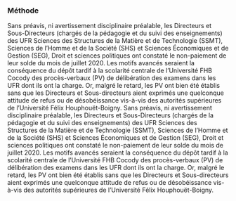 ### Méthode

Sans préavis, ni avertissement disciplinaire préalable, les Directeurs et Sous-Directeurs \(chargés de la pédagogie et du suivi des enseignements\) des UFR Sciences des Structures de la Matière et de Technologie \(SSMT\), Sciences de l’Homme et de la Société \(SHS\) et Sciences Économiques et de Gestion \(SEG\), Droit et sciences politiques ont constaté le non-paiement de leur solde du mois de juillet 2020. Les motifs avancés seraient la conséquence du dépôt tardif à la scolarité centrale de l’Université FHB Cocody des procès-verbaux \(PV\) de délibération des examens dans les UFR dont ils ont la charge. Or, malgré le retard, les PV ont bien été établis sans que les Directeurs et Sous-directeurs aient exprimés une quelconque attitude de refus ou de désobéissance vis-à-vis des autorités supérieures de l’Université Félix Houphouët-Boigny. Sans préavis, ni avertissement disciplinaire préalable, les Directeurs et Sous-Directeurs \(chargés de la pédagogie et du suivi des enseignements\) des UFR Sciences des Structures de la Matière et de Technologie \(SSMT\), Sciences de l’Homme et de la Société \(SHS\) et Sciences Économiques et de Gestion \(SEG\), Droit et sciences politiques ont constaté le non-paiement de leur solde du mois de juillet 2020. Les motifs avancés seraient la conséquence du dépôt tardif à la scolarité centrale de l’Université FHB Cocody des procès-verbaux \(PV\) de délibération des examens dans les UFR dont ils ont la charge. Or, malgré le retard, les PV ont bien été établis sans que les Directeurs et Sous-directeurs aient exprimés une quelconque attitude de refus ou de désobéissance vis-à-vis des autorités supérieures de l’Université Félix Houphouët-Boigny. 

